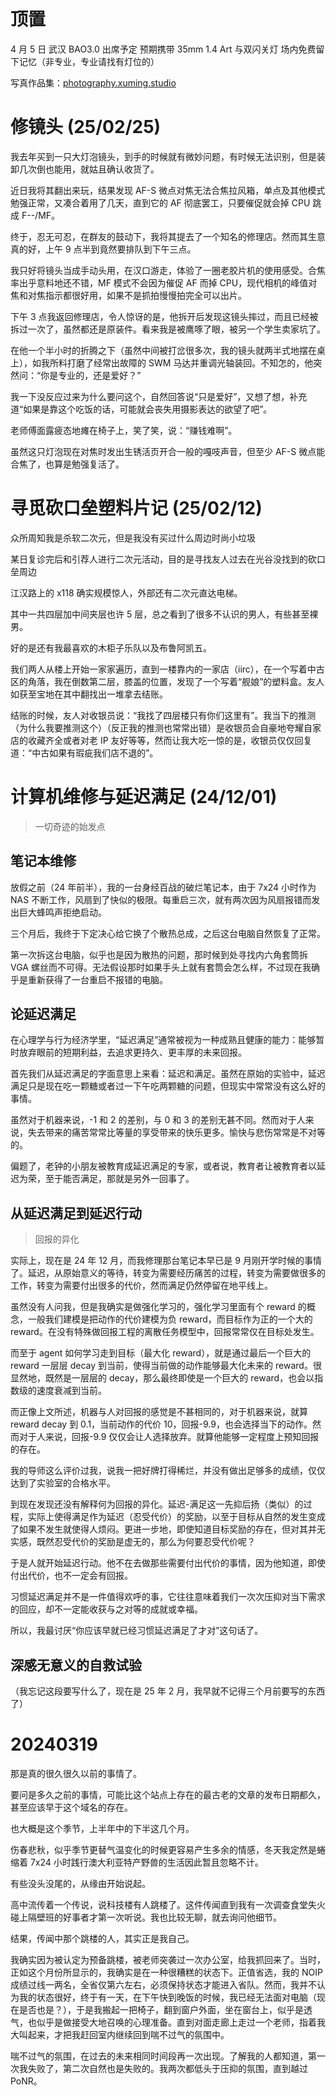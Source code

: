 # 顶置

4 月 5 日 武汉 BAO3.0 出席予定
预期携带 35mm 1.4 Art 与双闪关灯
场内免费留下记忆（非专业，专业请找有灯位的）

写真作品集：[photography.xuming.studio](//photography.xuming.studio)

# 修镜头 (25/02/25)

我去年买到一只大灯泡镜头，到手的时候就有微妙问题，有时候无法识别，但是装卸几次倒也能用，就姑且确认收货了。

近日我将其翻出来玩，结果发现 AF-S 微点对焦无法合焦拉风箱，单点及其他模式勉强正常，又凑合着用了几天，直到它的 AF 彻底罢工，只要催促就会掉 CPU 跳成 F--/MF。

终于，忍无可忍，在群友的鼓动下，我将其提去了一个知名的修理店。然而其生意真的好，上午 9 点半到竟然要排队到下午三点。

我只好将镜头当成手动头用，在汉口游走，体验了一圈老胶片机的使用感受。合焦率出乎意料地还不错，MF 模式不会因为催促 AF 而掉 CPU，现代相机的峰值对焦和对焦指示都很好用，如果不是抓拍慢慢拍完全可以出片。

下午 3 点我返回修理店，令人惊讶的是，他拆开后发现这镜头摔过，而且已经被拆过一次了，虽然都还是原装件。看来我是被鹰啄了眼，被另一个学生卖家坑了。

在他一个半小时的折腾之下（虽然中间被打岔很多次，我的镜头就两半式地摆在桌上），如我所料打磨了经常出故障的 SWM 马达并重调光轴装回。不知怎的，他突然问：“你是专业的，还是爱好？”

我一下没反应过来为什么要问这个，自然回答说“只是爱好”，又想了想，补充道“如果是靠这个吃饭的话，可能就会丧失用摄影表达的欲望了吧”。

老师傅面露疲态地瘫在椅子上，笑了笑，说：“赚钱难啊”。

虽然这只灯泡现在对焦时发出生锈活页开合一般的嘎吱声音，但至少 AF-S 微点能合焦了，也算是勉强复活了。

# 寻觅砍口垒塑料片记 (25/02/12)

众所周知我是杀软二次元，但是我没有买过什么周边时尚小垃圾

某日复诊完后和引荐人进行二次元活动，目的是寻找友人过去在光谷没找到的砍口垒周边

江汉路上的 x118 确实规模惊人，外部还有二次元直达电梯。

其中一共四层加中间夹层也许 5 层，总之看到了很多不认识的男人，有些甚至裸男。

好的是还有我最喜欢的木柜子乐队以及布鲁阿凯五。

我们两人从楼上开始一家家遍历，直到一楼靠内的一家店（iirc），在一个写着中古区的角落，我在倒数第二层，膝盖的位置，发现了一个写着“舰娘”的塑料盒。友人如获至宝地在其中翻找出一堆拿去结账。

结账的时候，友人对收银员说：“我找了四层楼只有你们这里有”。我当下的推测（为什么我要推测这个）（反正我的推测也常常出错）是收银员会自豪地夸耀自家店的收藏齐全或者对老 IP 友好等等，然而让我大吃一惊的是，收银员仅仅回复道：“中古如果有瑕疵我们店不退的”。

# 计算机维修与延迟满足 (24/12/01)

> 一切奇迹的始发点

## 笔记本维修

放假之前（24 年前半），我的一台身经百战的破烂笔记本，由于 7x24 小时作为 NAS 不断工作，风扇到了快似的极限。每重启三次，就有两次因为风扇报错而发出巨大蜂鸣声拒绝启动。

三个月后，我终于下定决心给它换了个散热总成，之后这台电脑自然恢复了正常。

第一次拆这台电脑，似乎也是因为散热的问题，那时候到处寻找内六角套筒拆 VGA 螺丝而不可得。无法假设那时如果手头上就有套筒会怎么样，不过现在我确乎是重新获得了一台重启不报错的电脑。

## 论延迟满足

在心理学与行为经济学里，“延迟满足”通常被视为一种成熟且健康的能力：能够暂时放弃眼前的短期利益，去追求更持久、更丰厚的未来回报。

首先我们从延迟满足的字面意思上来看：延迟和满足。虽然在原始的实验中，延迟满足只是现在吃一颗糖或者过一下午吃两颗糖的问题，但现实中常常没有这么好的事情。

虽然对于机器来说，-1 和 2 的差别，与 0 和 3 的差别无甚不同。然而对于人来说，失去带来的痛苦常常比等量的享受带来的快乐更多。愉快与悲伤常常是不对等的。

偏题了，老钟的小朋友被教育成延迟满足的专家，或者说，教育者让被教育者以延迟为荣，至于能否满足，那就是另外一回事了。

## 从延迟满足到延迟行动

> 回报的异化

实际上，现在是 24 年 12 月，而我修理那台笔记本早已是 9 月刚开学时候的事情了。延迟，从原始意义的等待，转变为需要经历痛苦的过程，转变为需要做很多的工作，转变为需要付出很多的代价，然而满足仍然停留在地平线上。

虽然没有人问我，但是我确实是做强化学习的，强化学习里面有个 reward 的概念，一般我们建模是把动作的代价建模为负 reward，而目标作为正的一个大的 reward。在没有特殊做回报工程的离散任务模型中，回报常常仅在目标处发生。

而至于 agent 如何学习走到目标（最大化 reward），就是通过最后一个巨大的 reward 一层层 decay 到当前，使得当前做的动作能够最大化未来的 reward。很显然地，既然是一层层的 decay，那么最终即使是一个巨大的 reward，也会以指数级的速度衰减到当前。

而正像上文所述，机器与人对回报的感觉是不甚相同的，对于机器来说，就算 reward decay 到 0.1，当前动作的代价 10，回报-9.9，也会选择当下的动作。然而对于人来说，回报-9.9 仅仅会让人选择放弃。就算他能够一定程度上预知回报的存在。

我的导师这么评价过我，说我一把好牌打得稀烂，并没有做出足够多的成绩，仅仅达到了实验室的合格水平。

到现在发现还没有解释何为回报的异化。延迟-满足这一先抑后扬（类似）的过程，实际上使得满足作为延迟（忍受代价）的奖励，以至于目标从自然的发生变成了如果不发生就使得人烦闷。更进一步地，即使知道目标奖励的存在，但对其并无实感，既然忍受代价的奖励是虚无的，那么为何要忍受代价呢？

于是人就开始延迟行动。他不在去做那些需要付出代价的事情，因为他知道，即使付出代价，也不一定会有回报。

习惯延迟满足并不是一件值得欢呼的事，它往往意味着我们一次次压抑对当下需求的回应，却不一定能收获与之对等的成就或幸福。

所以，我最讨厌“你应该早就已经习惯延迟满足了才对”这句话了。

## 深感无意义的自救试验

（我忘记这段要写什么了，现在是 25 年 2 月，我早就不记得三个月前要写的东西了）

# 20240319

那是真的很久很久以前的事情了。

要问是多久之前的事情，可能比这个站点上存在的最古老的文章的发布日期都久，甚至应该早于这个域名的存在。

也大概是这个季节，上半年中的下半这几个月。

伤春悲秋，似乎季节更替气温变化的时候更容易产生多余的情感，冬天我定然是蜷缩着 7x24 小时践行澳大利亚特产野兽的生活因此暂且忽略不计。

有些没头没尾的，从缘由开始说起。

高中流传着一个传说，说科技楼有人跳楼了。这件传闻直到我有一次调查食堂失火碰上隔壁班的好事者才第一次听说。我也比较无聊，就去询问他细节。

结果，传闻中那个跳楼的人，其实正是我自己。

我确实因为被认定为预备跳楼，被老师突袭过一次办公室，给我抓回来了。当时，正如这个月份所显示的，我确实是在一种很糟糕的状态下。正值省选，我的 NOIP 成绩过线一两名，全省仅第六左右，必须保持状态才能进入省队。然而，我并不认为我的状态很好，终于有一天，在下午快到晚饭的时候，我已经无法面对电脑（现在是否也是？），于是我搬起一把椅子，翻到窗户外面，坐在窗台上，似乎是透气，也似乎是做接受大地召唤的心理准备。直到对面走廊上走过一个老师，指着我大叫起来，才把我赶回室内继续回到喘不过气的氛围中。

喘不过气的氛围，在过去的未来相同时间段再一次出现。了解我的人都知道，第一次我失败了，第二次自然也是失败的。我两次都低头于压抑的氛围，直到越过 PoNR。
